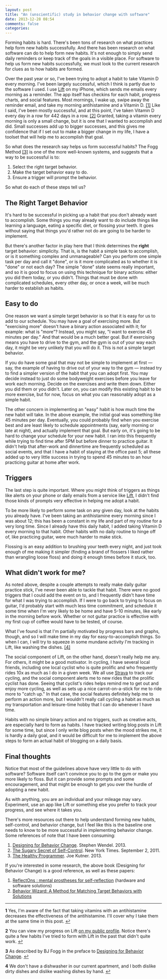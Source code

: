 ```yaml
---
layout: post
title: "An (unscientific) study in behavior change with software"
date: 2013-12-28 08:54
comments: false
categories: 
---
```


Forming habits is hard. There's been tons of research on what practices help form new habits successfully. And there has been research on what software can do to help form new habits. It's not enough to simply send daily reminders or keep track of the goals in a visible place. For software to help us form new habits successfully, we must look to the current research for clues as to how habits are formed.

Over the past year or so, I've been trying to adopt a habit to take Vitamin D every morning. I've been largely successful, which I think is partly due to the software I used. I use [Lift](http://lift.do) on my iPhone, which sends me emails every morning as a reminder. The app itself has checkins for each habit, progress charts, and social features. Most mornings, I wake up, swipe away the reminder email, and take my morning antihistamine and a Vitamin D. <a href="#behavior-footnote-1" name="behavior-footnote-1-return">[1]</a> Like I said, I've been mostly successful, and at this point, I've taken Vitamin D every day in a row for 442 days in a row. <a href="#behavior-footnote-2" name="behavior-footnote-2-return">[2]</a>  Granted, taking a vitamin every morning is only a small change, but it is one that I wanted to accomplish and did. Small successes add up to bigger successes, and this gives me confidence that if I set out to make a bigger change in my life, I have a toolset that will help me to accomplish that goal.

So what does the research say helps us form successful habits? The Fogg Method <a href="#behavior-footnote-3" name="behavior-footnote-3-return">[3]</a> is one of the more well-known systems, and suggests that a way to be successful is to:

1. Select the right target behavior.
2. Make the target behavior easy to do.
3. Ensure a trigger will prompt the behavior.

So what do each of these steps tell us?

## The Right Target Behavior

It's hard to be successful in picking up a habit that you don't already want to accomplish. Some things you may already want to do include things like learning a language, eating a specific diet, or flossing your teeth. It goes without saying that things you'd rather not do are going to be harder to implement.

But there's another factor in play here that I think determines the **right** target behavior: simplicity. That is, is the habit a simple task to accomplish, or is it something complex and unmanageable? Can you perform one simple task per day and call it "done", or is it more complicated as to whether it is "done" or not each day? The simple "done" state seems really important, and so it is good to focus on using this technique for binary actions: either you did them today, or you didn't. Things that must be done with complicated schedules, every other day, or once a week, will be much harder to establish as habits.

## Easy to do

One reason we want a simple target behavior is so that it is easy for us to add to our schedule. You may have a goal of exercising more. But "exercising more" doesn't have a binary action associated with it; for example: what is "more"? Instead, you might say, "I want to exercise 45 minutes per day." And that would be a much better goal. But if exercising means you have to drive to the gym, and the gym is out of your way each day, it might be very unlikely that you will do it. This is not a simple target behavior. 

If you do have some goal that may not be simple to implement at first &mdash; say, the example of having to drive out of your way to the gym &mdash; instead try to find a simpler version of the habit that you can adopt first. You may decide instead to just do some bodyweight exercises before you leave for work each morning. Decide on the exercises and write them down. Either you did them or you didn't. Later on, you can modify this existing habit to be more exercise, but for now, focus on what you can reasonably adopt as a simple habit.

The other concern in implementing an "easy" habit is how much time the new habit will take. In the above example, the initial goal was something like 45 minutes per day. Eventually, you could probably find when you exercise best and are least likely to schedule appointments (say, early morning or late at night), and actually implement that goal. But early on, it's going to be hard to change your schedule for your new habit. I ran into this frequently while trying to find time after 5PM but before dinner to practice guitar. It didn't help that after-work and dinnertime are frequently scheduled as social events, and that I have a habit of staying at the office past 5; all these added up to very little success in trying to spend 45 minutes to an hour practicing guitar at home after work.

## Triggers

The last step is quite important. Where you might think of triggers as things like alerts on your phone or daily emails from a service like [Lift](http://lift.do), I didn't find those kinds of prompts very effective in helping me adopt a habit.

To be more likely to perform some task on any given day, look at the habits you already have. I've been taking an antihistamine every morning since I was about 12; this has been a constant in my life and part of my routine for a very long time. Since I already have this daily habit, I added taking Vitamin D every morning to that habit. Other habits with no daily routine to hinge off of, like practicing guitar, were much harder to make stick.

Flossing is an easy addition to brushing your teeth every night, and just took enough of me making it simpler (finding a brand of flossers I liked rather than wrangling loose floss) and doing it enough times before it stuck, too.

## What didn't work for me?

As noted above, despite a couple attempts to really make daily guitar practice stick, I've never been able to tackle that habit. There were no good triggers that I could add the event on to, and I frequently didn't have time for what I was trying to accomplish. If I were to go back to trying to focus on guitar, I'd probably start with much less time commitment, and schedule it some time when I'm very likely to be home and have 5-10 minutes, like early in the morning before work. Whether or not guitar practice is effective with my first cup of coffee would have to be tested, of course.

What I've found is that I'm partially motivated by progress bars and graphs, though, and so I will make time in my day for easy-to-accomplish things. So when I can, I will try to squeeze in some mundane activity I'm tracking in Lift, like washing the dishes. <a href="#behavior-footnote-4" name="behavior-footnote-4-return">[4]</a>

The social component of Lift, on the other hand, doesn't really help me any. For others, it might be a good motivator. In cycling, I have several local friends, including one local cyclist who is quite prolific and who frequently rides 10x as much as I do in a given week. We all use [Strava](http://www.strava.com/) to track our cycling, and the social component alerts me to new rides that the prolific cyclist has done. Seeing that cyclist's rides helps remind me to get out and enjoy more cycling, as well as sets up a nice carrot-on-a-stick for me to ride more to "catch up." In that case, the social features definitely help me to perform an action more, but I wouldn't really call cycling a habit as much as my transportation and leisure-time hobby that I can do whenever I have time.

Habits with no simple binary action and no triggers, such as creative acts, are especially hard to form as habits. I have tracked writing blog posts in Lift for some time, but since I only write blog posts when the mood strikes me, it is hardly a daily goal, and it would be difficult for me to implement the above steps to form an actual habit of blogging on a daily basis.

## Final thoughts

Notice that most of the guidelines above have very little to do with software? Software itself can't convince you to go to the gym or make you more likely to floss. But it can provide some prompts and some encouragement, and that might be enough to get you over the hurdle of adopting a new habit.

As with anything, you are an individual and your mileage may vary. Experiment, use an app like Lift or something else you prefer to track your progress, and see where it takes you.

There's more resources out there to help understand forming new habits, self-control, and behavior change, but I feel like this is the baseline one needs to know to be more successful in implementing behavior change. Some references of note that I have been consuming:

1. [Designing for Behavior Change](http://shop.oreilly.com/product/0636920030201.do). Stephen Wendel. 2013.
2. [The Sugary Secret of Self-Control](http://www.nytimes.com/2011/09/04/books/review/willpower-by-roy-f-baumeister-and-john-tierney-book-review.html?pagewanted=a0l&_r=0). New York Times. September 2, 2011.
3. [The Healthy Programmer](http://pragprog.com/book/jkthp/the-healthy-programmer). Joe Kutner. 2013.

If you're interested in some research, the above book (Designing for Behavior Change) is a good reference, as well as these papers:

1. [ReflectOns : mental prostheses for self-reflection](http://dspace.mit.edu/handle/1721.1/79306) (hardware and software solutions)
1. [Behavior Wizard: A Method for Matching Target Behaviors with Solutions](http://captology.stanford.edu/wp-content/uploads/2010/10/Fogg-and-Hreha-BehaviorWizard.pdf)

---

<a name="behavior-footnote-1"></a>

**1** Yes, I'm aware of the fact that taking vitamins with an antihistamine decreases the effectiveness of the antihistamine. I'll cover why I take them at the same time in this post. <a href="#behavior-footnote-1-return">&#8617;</a>


<a name="behavior-footnote-2"></a>

**2** You can view my progress on Lift [on my public profile](https://lift.do/users/34b3bcceda0808f3c096). Notice there's quite a few habits I've tried to form with Lift in the past that didn't quite work. <a href="#behavior-footnote-2-return">&#8617;</a>

<a name="behavior-footnote-3"></a>

**3** As described by BJ Fogg in the preface to [Designing for Behavior Change](http://shop.oreilly.com/product/0636920030201.do). <a href="#behavior-footnote-3-return">&#8617;</a>

<a name="behavior-footnote-4"></a>

**4** We don't have a dishwasher in our current apartment, and I both dislike dirty dishes and dislike washing dishes by hand. <a href="#behavior-footnote-4-return">&#8617;</a>

